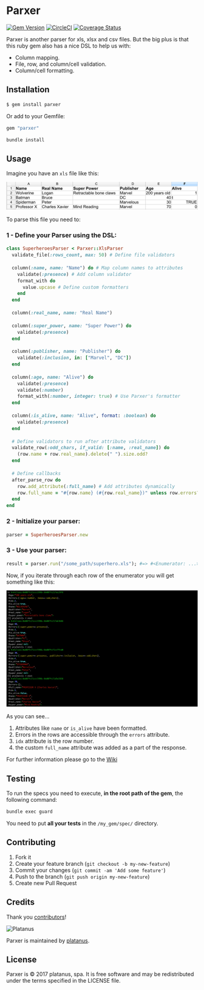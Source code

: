 # Parxer

[![Gem Version](https://badge.fury.io/rb/parxer.svg)](https://badge.fury.io/rb/parxer)
[![CircleCI](https://circleci.com/gh/platanus/parxer.svg?style=shield)](https://app.circleci.com/pipelines/github/platanus/parxer)
[![Coverage Status](https://coveralls.io/repos/github/platanus/parxer/badge.svg?branch=master)](https://coveralls.io/github/platanus/parxer?branch=master)

Parxer is another parser for xls, xlsx and csv files. But the big plus is that this ruby gem also has a nice DSL to help us with:

- Column mapping.
- File, row, and column/cell validation.
- Column/cell formatting.

## Installation

```bash
$ gem install parxer
```

Or add to your Gemfile:

```ruby
gem "parxer"
```

```bash
bundle install
```

## Usage

Imagine you have an `xls` file like this:

<img src="./docs/images/superheroes-xls.png" />

To parse this file you need to:

### 1 - Define your Parser using the DSL:

```ruby
class SuperheroesParser < Parxer::XlsParser
  validate_file(:rows_count, max: 50) # Define file validators

  column(:name, name: "Name") do # Map column names to attributes
    validate(:presence) # Add column validator
    format_with do
      value.upcase # Define custom formatters
    end
  end

  column(:real_name, name: "Real Name")

  column(:super_power, name: "Super Power") do
    validate(:presence)
  end

  column(:publisher, name: "Publisher") do
    validate(:inclusion, in: ["Marvel", "DC"])
  end

  column(:age, name: "Alive") do
    validate(:presence)
    validate(:number)
    format_with(:number, integer: true) # Use Parxer's formatter
  end

  column(:is_alive, name: "Alive", format: :boolean) do
    validate(:presence)
  end

  # Define validators to run after attribute validators
  validate_row(:odd_chars, if_valid: [:name, :real_name]) do
    (row.name + row.real_name).delete(" ").size.odd?
  end

  # Define callbacks
  after_parse_row do
    row.add_attribute(:full_name) # Add attributes dynamically
    row.full_name = "#{row.name} (#{row.real_name})" unless row.errors?
  end
end
```

### 2 - Initialize your parser:

```ruby
parser = SuperheroesParser.new
```

### 3 - Use your parser:

```ruby
result = parser.run("/some_path/superhero.xls"); #=> #<Enumerator: ...>
```

Now, if you iterate through each row of the enumerator you will get something like this:

<img src="./docs/images/parxer-response.png" />

As you can see...

1. Attributes like `name` or `is_alive` have been formatted.
2. Errors in the rows are accessible through the `errors` attribute.
3. `idx` attribute is the row number.
4. the custom `full_name` attribute was added as a part of the response.

For further information please go to the [Wiki](https://github.com/platanus/parxer/wiki)

## Testing

To run the specs you need to execute, **in the root path of the gem**, the following command:

```bash
bundle exec guard
```

You need to put **all your tests** in the `/my_gem/spec/` directory.

## Contributing

1. Fork it
2. Create your feature branch (`git checkout -b my-new-feature`)
3. Commit your changes (`git commit -am 'Add some feature'`)
4. Push to the branch (`git push origin my-new-feature`)
5. Create new Pull Request

## Credits

Thank you [contributors](https://github.com/platanus/parxer/graphs/contributors)!

<img src="http://platan.us/gravatar_with_text.png" alt="Platanus" width="250"/>

Parxer is maintained by [platanus](http://platan.us).

## License

Parxer is © 2017 platanus, spa. It is free software and may be redistributed under the terms specified in the LICENSE file.
